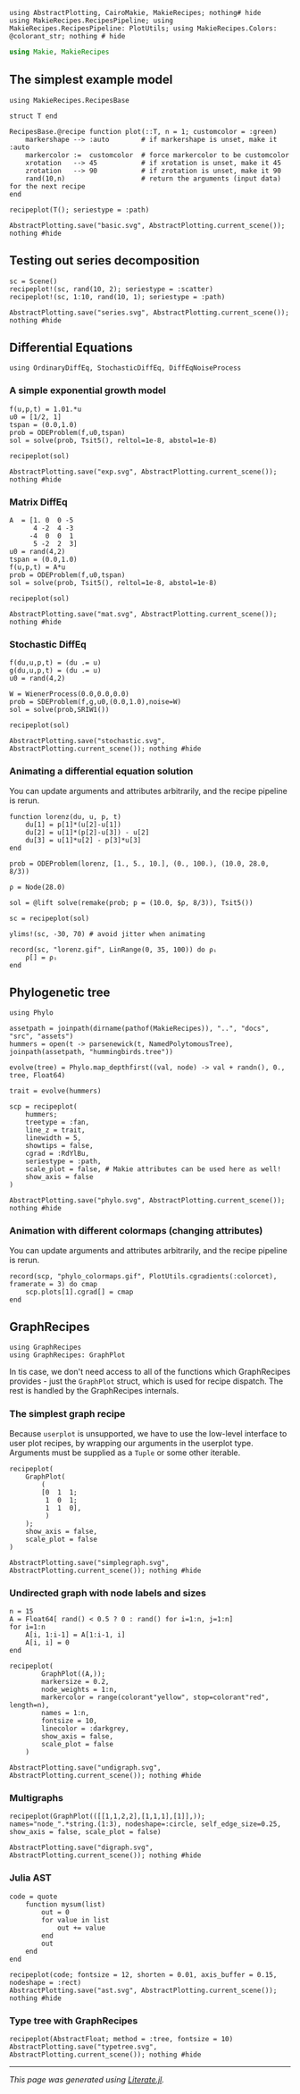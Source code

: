 ```
using AbstractPlotting, CairoMakie, MakieRecipes; nothing# hide
using MakieRecipes.RecipesPipeline; using MakieRecipes.RecipesPipeline: PlotUtils; using MakieRecipes.Colors: @colorant_str; nothing # hide
```

```julia
using Makie, MakieRecipes
```

## The simplest example model

```
using MakieRecipes.RecipesBase

struct T end

RecipesBase.@recipe function plot(::T, n = 1; customcolor = :green)
    markershape --> :auto        # if markershape is unset, make it :auto
    markercolor :=  customcolor  # force markercolor to be customcolor
    xrotation   --> 45           # if xrotation is unset, make it 45
    zrotation   --> 90           # if zrotation is unset, make it 90
    rand(10,n)                   # return the arguments (input data) for the next recipe
end

recipeplot(T(); seriestype = :path)

AbstractPlotting.save("basic.svg", AbstractPlotting.current_scene()); nothing #hide
```


## Testing out series decomposition

```
sc = Scene()
recipeplot!(sc, rand(10, 2); seriestype = :scatter)
recipeplot!(sc, 1:10, rand(10, 1); seriestype = :path)

AbstractPlotting.save("series.svg", AbstractPlotting.current_scene()); nothing #hide
```


## Differential Equations

```
using OrdinaryDiffEq, StochasticDiffEq, DiffEqNoiseProcess
```

### A simple exponential growth model

```
f(u,p,t) = 1.01.*u
u0 = [1/2, 1]
tspan = (0.0,1.0)
prob = ODEProblem(f,u0,tspan)
sol = solve(prob, Tsit5(), reltol=1e-8, abstol=1e-8)

recipeplot(sol)

AbstractPlotting.save("exp.svg", AbstractPlotting.current_scene()); nothing #hide
```


### Matrix DiffEq

```
A  = [1. 0  0 -5
      4 -2  4 -3
     -4  0  0  1
      5 -2  2  3]
u0 = rand(4,2)
tspan = (0.0,1.0)
f(u,p,t) = A*u
prob = ODEProblem(f,u0,tspan)
sol = solve(prob, Tsit5(), reltol=1e-8, abstol=1e-8)

recipeplot(sol)

AbstractPlotting.save("mat.svg", AbstractPlotting.current_scene()); nothing #hide
```


### Stochastic DiffEq

```
f(du,u,p,t) = (du .= u)
g(du,u,p,t) = (du .= u)
u0 = rand(4,2)

W = WienerProcess(0.0,0.0,0.0)
prob = SDEProblem(f,g,u0,(0.0,1.0),noise=W)
sol = solve(prob,SRIW1())

recipeplot(sol)

AbstractPlotting.save("stochastic.svg", AbstractPlotting.current_scene()); nothing #hide
```


### Animating a differential equation solution

You can update arguments and attributes arbitrarily, and the recipe pipeline is rerun.

```
function lorenz(du, u, p, t)
    du[1] = p[1]*(u[2]-u[1])
    du[2] = u[1]*(p[2]-u[3]) - u[2]
    du[3] = u[1]*u[2] - p[3]*u[3]
end

prob = ODEProblem(lorenz, [1., 5., 10.], (0., 100.), (10.0, 28.0, 8/3))

ρ = Node(28.0)

sol = @lift solve(remake(prob; p = (10.0, $ρ, 8/3)), Tsit5())

sc = recipeplot(sol)

ylims!(sc, -30, 70) # avoid jitter when animating

record(sc, "lorenz.gif", LinRange(0, 35, 100)) do ρᵢ
    ρ[] = ρᵢ
end
```


## Phylogenetic tree

```
using Phylo

assetpath = joinpath(dirname(pathof(MakieRecipes)), "..", "docs", "src", "assets")
hummers = open(t -> parsenewick(t, NamedPolytomousTree), joinpath(assetpath, "hummingbirds.tree"))

evolve(tree) = Phylo.map_depthfirst((val, node) -> val + randn(), 0., tree, Float64)

trait = evolve(hummers)

scp = recipeplot(
    hummers;
    treetype = :fan,
    line_z = trait,
    linewidth = 5,
    showtips = false,
    cgrad = :RdYlBu,
    seriestype = :path,
    scale_plot = false, # Makie attributes can be used here as well!
    show_axis = false
)

AbstractPlotting.save("phylo.svg", AbstractPlotting.current_scene()); nothing #hide
```


### Animation with different colormaps (changing attributes)

You can update arguments and attributes arbitrarily, and the recipe pipeline is rerun.

```
record(scp, "phylo_colormaps.gif", PlotUtils.cgradients(:colorcet), framerate = 3) do cmap
    scp.plots[1].cgrad[] = cmap
end
```


## GraphRecipes

```
using GraphRecipes
using GraphRecipes: GraphPlot
```

In tis case, we don't need access to all of the functions which GraphRecipes provides - just the
`GraphPlot` struct, which is used for recipe dispatch.  The rest is handled by the GraphRecipes internals.

### The simplest graph recipe
Because `userplot` is unsupported, we have to use the low-level interface to user plot recipes,
by wrapping our arguments in the userplot type.  Arguments must be supplied as a `Tuple` or some other iterable.

```
recipeplot(
    GraphPlot(
        (
        [0  1  1;
         1  0  1;
         1  1  0],
         )
    );
    show_axis = false,
    scale_plot = false
)

AbstractPlotting.save("simplegraph.svg", AbstractPlotting.current_scene()); nothing #hide
```


### Undirected graph with node labels and sizes

```
n = 15
A = Float64[ rand() < 0.5 ? 0 : rand() for i=1:n, j=1:n]
for i=1:n
    A[i, 1:i-1] = A[1:i-1, i]
    A[i, i] = 0
end

recipeplot(
        GraphPlot((A,));
        markersize = 0.2,
        node_weights = 1:n,
        markercolor = range(colorant"yellow", stop=colorant"red", length=n),
        names = 1:n,
        fontsize = 10,
        linecolor = :darkgrey,
        show_axis = false,
        scale_plot = false
    )

AbstractPlotting.save("undigraph.svg", AbstractPlotting.current_scene()); nothing #hide
```


### Multigraphs

```
recipeplot(GraphPlot(([[1,1,2,2],[1,1,1],[1]],)); names="node_".*string.(1:3), nodeshape=:circle, self_edge_size=0.25, show_axis = false, scale_plot = false)

AbstractPlotting.save("digraph.svg", AbstractPlotting.current_scene()); nothing #hide
```


### Julia AST

```
code = quote
    function mysum(list)
        out = 0
        for value in list
            out += value
        end
        out
    end
end

recipeplot(code; fontsize = 12, shorten = 0.01, axis_buffer = 0.15, nodeshape = :rect)
AbstractPlotting.save("ast.svg", AbstractPlotting.current_scene()); nothing #hide
```


### Type tree with GraphRecipes

```
recipeplot(AbstractFloat; method = :tree, fontsize = 10)
AbstractPlotting.save("typetree.svg", AbstractPlotting.current_scene()); nothing #hide
```


---

*This page was generated using [Literate.jl](https://github.com/fredrikekre/Literate.jl).*
